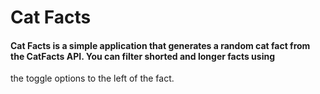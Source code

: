 # Cat Facts

#### Cat Facts is a simple application that generates a random cat fact from the CatFacts API. You can filter shorted and longer facts using 
the toggle options to the left of the fact.
